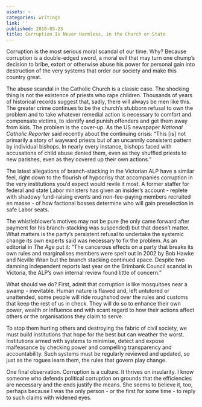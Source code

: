 ```yaml
---
assets: ~
categories: writings
link: ''
published: 2010-05-23
title: Corruption Is Never Harmless, in the Church or State
---
```

Corruption is the most serious moral scandal of our time. Why? Because
corruption is a double-edged sword, a moral evil that may turn one
chump’s decision to bribe, extort or otherwise abuse his power for
personal gain into destruction of the very systems that order our
society and make this country great.

The abuse scandal in the Catholic Church is a classic case. The shocking
thing is not the existence of priests who rape children. Thousands of
years of historical records suggest that, sadly, there will always be
men like this. The greater crime continues to be the church’s stubborn
refusal to own the problem and to take whatever remedial action is
necessary to comfort and compensate victims, to identify and punish
offenders and get them away from kids. The problem is the cover-up. As
the US newspaper *National Catholic Reporter* said recently about the
continuing crisis: “This [is] not primarily a story of wayward priests
but of an uncannily consistent pattern by individual bishops. In nearly
every instance, bishops faced with accusations of child abuse denied
them, even as they shuffled priests to new parishes, even as they
covered up their own actions.”

The latest allegations of branch-stacking in the Victorian ALP have a
similar feel, right down to the flourish of hypocrisy that accompanies
corruption in the very institutions you’d expect would revile it most. A
former staffer for federal and state Labor ministers has given an
insider’s account - replete with shadowy fund-raising events and
non-fee-paying members recruited en masse - of how factional bosses
determine who will gain preselection in safe Labor seats.

The whistleblower’s motives may not be pure (he only came forward after
payment for his branch-stacking was suspended) but that doesn’t matter.
What matters is the party’s persistent refusal to undertake the systemic
change its own experts said was necessary to fix the problem. As an
editorial in *The Age* put it: “The cancerous effects on a party that
breaks its own rules and marginalises members were spelt out in 2002 by
Bob Hawke and Neville Wran but the branch stacking continued apace.
Despite two damning independent reports last year on the Brimbank
Council scandal in Victoria, the ALP’s own internal review found little
of concern.”

What should we do? First, admit that corruption is like mosquitoes near
a swamp - inevitable. Human nature is flawed and, left untutored or
unattended, some people will ride roughshod over the rules and customs
that keep the rest of us in check. They will do so to enhance their own
power, wealth or influence and with scant regard to how their actions
affect others or the organisations they claim to serve.

To stop them hurting others and destroying the fabric of civil society,
we must build institutions that hope for the best but can weather the
worst. Institutions armed with systems to minimise, detect and expose
malfeasance by checking power and compelling transparency and
accountability. Such systems must be regularly reviewed and updated, so
just as the rogues learn them, the rules that govern play change.

One final observation. Corruption is a culture. It thrives on
insularity. I know someone who defends political corruption on grounds
that the efficiencies are necessary and the ends justify the means. She
seems to believe it, too, perhaps because I was the only person - or the
first for some time - to reply to such claims with widened eyes.